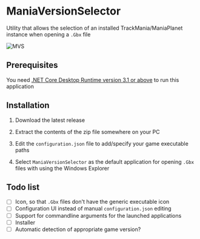 # ManiaVersionSelector
Utility that allows the selection of an installed TrackMania/ManiaPlanet instance when opening a `.Gbx` file

![MVS](D:\Data\Documents\GitHub\ManiaVersionSelector\MVS.jpg)

## Prerequisites
You need [.NET Core Desktop Runtime version 3.1 or above](https://dotnet.microsoft.com/download/dotnet-core/3.1) to run this application

## Installation
1. Download the latest release 

   [here]: https://github.com/stefan-baumann/ManiaVersionSelector/releases

   

2. Extract the contents of the zip file somewhere on your PC

3. Edit the `configuration.json` file to add/specify your game executable paths

4. Select `ManiaVersionSelector` as the default application for opening `.Gbx` files with using the Windows Explorer

## Todo list
- [ ] Icon, so that `.Gbx` files don't have the generic executable icon
- [ ] Configuration UI instead of manual `configuration.json` editing
- [ ] Support for commandline arguments for the launched applications
- [ ] Installer
- [ ] Automatic detection of appropriate game version?
